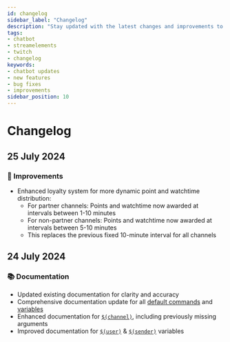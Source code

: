 ```yaml
---
id: changelog
sidebar_label: "Changelog"
description: "Stay updated with the latest changes and improvements to the StreamElements Chatbot."
tags:
- chatbot
- streamelements
- twitch
- changelog
keywords:
- chatbot updates
- new features
- bug fixes
- improvements
sidebar_position: 10
---
```


# Changelog

<!-- 
    Categories:
    - 🆕 New Features
    - 🛞 Improvements
    - 🐞 Bug Fixes
    - 📚 Documentation
    - 🔄 Deprecated
    - 🚀 Updates
 -->

## 25 July 2024

### 🛞 Improvements

- Enhanced loyalty system for more dynamic point and watchtime distribution:
  - For partner channels: Points and watchtime now awarded at intervals between 1-10 minutes
  - For non-partner channels: Points and watchtime now awarded at intervals between 5-10 minutes
  - This replaces the previous fixed 10-minute interval for all channels

## 24 July 2024

### 📚 Documentation

- Updated existing documentation for clarity and accuracy
- Comprehensive documentation update for all [default commands](./commands/default) and [variables](./variables)
- Enhanced documentation for [`$(channel)`](./variables/channel), including previously missing arguments
- Improved documentation for [`$(user)`](./variables/user) & [`$(sender)`](./variables/sender) variables
